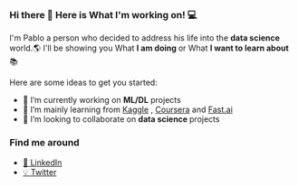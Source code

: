 ### Hi there 👋 Here is What I'm working on! 💻

I'm Pablo a person who decided to address his life into the <b> data science </b> world.🌎
I'll be showing you What <b> I am doing </b> or What <b> I want to learn about </b> 📚



Here are some ideas to get you started:

- 🔭 I’m currently working on <b>ML/DL</b> projects
- 🌱 I’m mainly learning from [Kaggle](https://www.kaggle.com/) , [Coursera](https://www.coursera.org/) and [Fast.ai](https://www.fast.ai/)
- 👯 I’m looking to collaborate on <b> data science </b> projects


### Find me around

- [💼 LinkedIn](https://www.linkedin.com/in/paalfer96/)
- [💡 Twitter](https://twitter.com/PaalferData)
